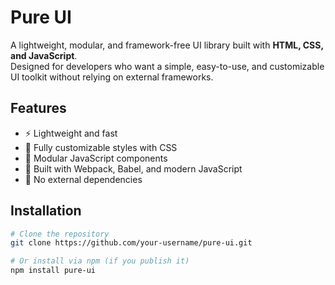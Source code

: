 # Pure UI

A lightweight, modular, and framework-free UI library built with **HTML, CSS, and JavaScript**.  
Designed for developers who want a simple, easy-to-use, and customizable UI toolkit without relying on external frameworks.

## Features

- ⚡ Lightweight and fast
- 🎨 Fully customizable styles with CSS
- 🧩 Modular JavaScript components
- 🔧 Built with Webpack, Babel, and modern JavaScript
- 🚀 No external dependencies

## Installation

```bash
# Clone the repository
git clone https://github.com/your-username/pure-ui.git

# Or install via npm (if you publish it)
npm install pure-ui
